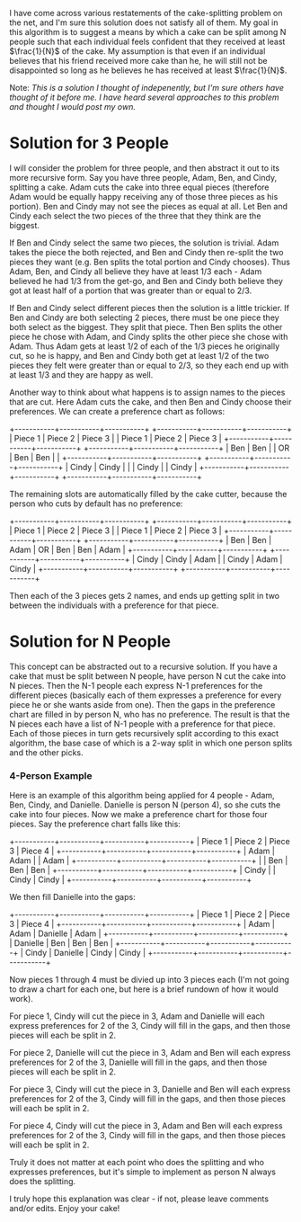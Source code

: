 I have come across various restatements of the cake-splitting problem on the net, and I'm sure this solution does not satisfy all of them.  My goal in this algorithm is to suggest a means by which a cake can be split among N people such that each individual feels confident that they received at least $\frac{1}{N}$ of the cake.  My assumption is that even if an individual believes that his friend received more cake than he, he will still not be disappointed so long as he believes he has received at least $\frac{1}{N}$.

Note: *This is a solution I thought of indepenently, but I'm sure others have thought of it before me.  I have heard several approaches to this problem and thought I would post my own.*

# Solution for 3 People #

I will consider the problem for three people, and then abstract it out to its more recursive form.  Say you have three people, Adam, Ben, and Cindy, splitting a cake.  Adam cuts the cake into three equal pieces (therefore Adam would be equally happy receiving any of those three pieces as his portion).  Ben and Cindy may not see the pieces as equal at all.  Let Ben and Cindy each select the two pieces of the three that they think are the biggest.

If Ben and Cindy select the same two pieces, the solution is trivial.  Adam takes the piece the both rejected, and Ben and Cindy then re-split the two pieces they want (e.g. Ben splits the total portion and Cindy chooses).  Thus Adam, Ben, and Cindy all believe they have at least 1/3 each - Adam believed he had 1/3 from the get-go, and Ben and Cindy both believe they got at least half of a portion that was greater than or equal to 2/3.

If Ben and Cindy select different pieces then the solution is a little trickier.  If Ben and Cindy are both selecting 2 pieces, there must be one piece they both select as the biggest.  They split that piece.  Then Ben splits the other piece he chose with Adam, and Cindy splits the other piece she chose with Adam.  Thus Adam gets at least 1/2 of each of the 1/3 pieces he originally cut, so he is happy, and Ben and Cindy both get at least 1/2 of the two pieces they felt were greater than or equal to 2/3, so they each end up with at least 1/3 and they are happy as well.

Another way to think about what happens is to assign names to the pieces that are cut.  Here Adam cuts the cake, and then Ben and Cindy choose their preferences.  We can create a preference chart as follows:

+-----------+-----------+-----------+      +-----------+-----------+-----------+
|  Piece 1  |  Piece 2  |  Piece 3  |      |  Piece 1  |  Piece 2  |  Piece 3  |
+-----------+-----------+-----------+      +-----------+-----------+-----------+
|    Ben    |    Ben    |           |  OR  |    Ben    |    Ben    |           |
+-----------+-----------+-----------+      +-----------+-----------+-----------+
|   Cindy   |   Cindy   |           |      |   Cindy   |           |   Cindy   |
+-----------+-----------+-----------+      +-----------+-----------+-----------+

The remaining slots are automatically filled by the cake cutter, because the person who cuts by default has no preference:

+-----------+-----------+-----------+      +-----------+-----------+-----------+
|  Piece 1  |  Piece 2  |  Piece 3  |      |  Piece 1  |  Piece 2  |  Piece 3  |
+-----------+-----------+-----------+      +-----------+-----------+-----------+
|    Ben    |    Ben    |   Adam    |  OR  |    Ben    |    Ben    |   Adam    |
+-----------+-----------+-----------+      +-----------+-----------+-----------+
|   Cindy   |   Cindy   |   Adam    |      |   Cindy   |   Adam    |   Cindy   |
+-----------+-----------+-----------+      +-----------+-----------+-----------+

Then each of the 3 pieces gets 2 names, and ends up getting split in two between the individuals with a preference for that piece.

# Solution for N People #

This concept can be abstracted out to a recursive solution.  If you have a cake that must be split between N people, have person N cut the cake into N pieces.  Then the N-1 people each express N-1 preferences for the different pieces (basically each of them expresses a preference for every piece he or she wants aside from one).  Then the gaps in the preference chart are filled in by person N, who has no preference.  The result is that the N pieces each have a list of N-1 people with a preference for that piece.  Each of those pieces in turn gets recursively split according to this exact algorithm, the base case of which is a 2-way split in which one person splits and the other picks.

### 4-Person Example ###

Here is an example of this algorithm being applied for 4 people - Adam, Ben, Cindy, and Danielle.  Danielle is person N (person 4), so she cuts the cake into four pieces.  Now we make a preference chart for those four pieces.  Say the preference chart falls like this:

+-----------+-----------+-----------+-----------+
|  Piece 1  |  Piece 2  |  Piece 3  |  Piece 4  |
+-----------+-----------+-----------+-----------+
|   Adam    |   Adam    |           |   Adam    |
+-----------+-----------+-----------+-----------+
|           |    Ben    |    Ben    |    Ben    |
+-----------+-----------+-----------+-----------+
|   Cindy   |           |   Cindy   |   Cindy   |
+-----------+-----------+-----------+-----------+

We then fill Danielle into the gaps:

+-----------+-----------+-----------+-----------+
|  Piece 1  |  Piece 2  |  Piece 3  |  Piece 4  |
+-----------+-----------+-----------+-----------+
|   Adam    |   Adam    | Danielle  |   Adam    |
+-----------+-----------+-----------+-----------+
| Danielle  |    Ben    |    Ben    |    Ben    |
+-----------+-----------+-----------+-----------+
|   Cindy   | Danielle  |   Cindy   |   Cindy   |
+-----------+-----------+-----------+-----------+

Now pieces 1 through 4 must be divied up into 3 pieces each (I'm not going to draw a chart for each one, but here is a brief rundown of how it would work).

For piece 1, Cindy will cut the piece in 3, Adam and Danielle will each express preferences for 2 of the 3, Cindy will fill in the gaps, and then those pieces will each be split in 2.

For piece 2, Danielle will cut the piece in 3, Adam and Ben will each express preferences for 2 of the 3, Danielle will fill in the gaps, and then those pieces will each be split in 2.

For piece 3, Cindy will cut the piece in 3, Danielle and Ben will each express preferences for 2 of the 3, Cindy will fill in the gaps, and then those pieces will each be split in 2.

For piece 4, Cindy will cut the piece in 3, Adam and Ben will each express preferences for 2 of the 3, Cindy will fill in the gaps, and then those pieces will each be split in 2.

Truly it does not matter at each point who does the splitting and who expresses preferences, but it's simple to implement as person N always does the splitting.

I truly hope this explanation was clear - if not, please leave comments and/or edits.  Enjoy your cake!